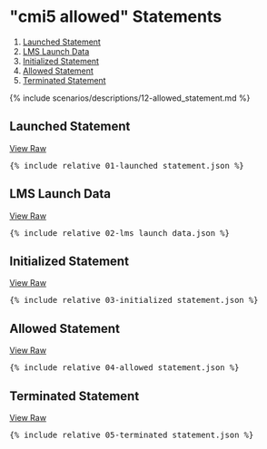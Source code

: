 ---
---

# "cmi5 allowed" Statements

1. [Launched Statement](#launched-statement)
1. [LMS Launch Data](#lms-launch-data)
1. [Initialized Statement](#initialized-statement)
1. [Allowed Statement](#allowed-statement)
1. [Terminated Statement](#terminated-statement)

{% include scenarios/descriptions/12-allowed_statement.md %}

## Launched Statement

[View Raw](01-launched_statement.json)

<pre>
{% include_relative 01-launched_statement.json %}
</pre>

## LMS Launch Data

[View Raw](02-lms_launch_data.json)

<pre>
{% include_relative 02-lms_launch_data.json %}
</pre>

## Initialized Statement

[View Raw](03-initialized_statement.json)

<pre>
{% include_relative 03-initialized_statement.json %}
</pre>

## Allowed Statement

[View Raw](04-allowed_statement.json)

<pre>
{% include_relative 04-allowed_statement.json %}
</pre>

## Terminated Statement

[View Raw](05-terminated_statement.json)

<pre>
{% include_relative 05-terminated_statement.json %}
</pre>

